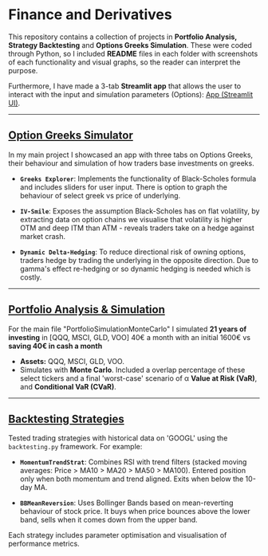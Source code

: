 # Finance and Derivatives

This repository contains a collection of projects in **Portfolio Analysis, Strategy Backtesting** and **Options Greeks Simulation**. These were coded through Python, so I included **README** files in each folder with screenshots of each functionality and visual graphs, so the reader can interpret the purpose.

Furthermore, I have made a 3-tab **Streamlit app** that allows the user to interact with the input and simulation parameters (Options): [App (Streamlit UI)](OptionGreeksSimulator/README.md).

---

## [Option Greeks Simulator](https://github.com/leowu06/Quant_Finance_Project/tree/7a385ce9a94b2fefbab622d81db491be66875a93/OptionGreeksSimulator)
In my main project I showcased an app with three tabs on Options Greeks, their behaviour and simulation of how traders base investments on greeks.
- **`Greeks Explorer`**: Implements the functionality of Black-Scholes formula and includes sliders for user input. There is option to graph the behaviour of select greek vs price of underlying.
  
- **`IV-Smile`**: Exposes the assumption Black-Scholes has on flat volatility, by extracting data on option chains we visualise that volatility is higher OTM and deep ITM than ATM - reveals traders take on a hedge against market crash.
  
- **`Dynamic Delta-Hedging`**: To reduce directional risk of owning options, traders hedge by trading the underlying in the opposite direction. Due to gamma's effect re-hedging or so dynamic hedging is needed which is costly.

---
## [Portfolio Analysis & Simulation](https://github.com/leowu06/Quant_Finance_Project/tree/1e122639db5233b4c7780bbd1587d137db01a67f/Portfolio%20Analysis%20%26%20Simulation)
For the main file "PortfolioSimulationMonteCarlo" I simulated **21 years of investing** in [QQQ, MSCI, GLD, VOO] 40€ a month with an initial 1600€ vs **saving 40€ in cash a month**
- **Assets:** QQQ, MSCI, GLD, VOO.
- Simulates with **Monte Carlo**. Included a overlap percentage of these select tickers and a final 'worst-case' scenario of α **Value at Risk (VaR)**, and **Conditional VaR (CVaR)**.

---

## [Backtesting Strategies](https://github.com/leowu06/Quant_Finance_Project/tree/ab3f402c3db01ad1648f234dc10e923deeed267c/BacktestStrategies)

Tested trading strategies with historical data on 'GOOGL' using the `backtesting.py` framework. For example:

- **`MomentumTrendStrat`**:
  Combines RSI with trend filters (stacked moving averages: Price > MA10 > MA20 > MA50 > MA100). Entered position only when both momentum and trend aligned. Exits when below the 10-day MA.

- **`BBMeanReversion`**:
  Uses Bollinger Bands based on mean-reverting behaviour of stock price. It buys when price bounces above the lower band, sells when it comes down from the upper band.

Each strategy includes parameter optimisation and visualisation of performance metrics.


